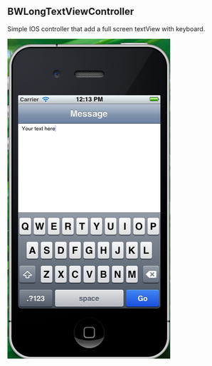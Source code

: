 ## BWLongTextViewController

Simple IOS controller that add a full screen textView with keyboard.

![Screenshot](https://github.com/brunow/BWLongTextViewController/raw/master/screenshot.png)
